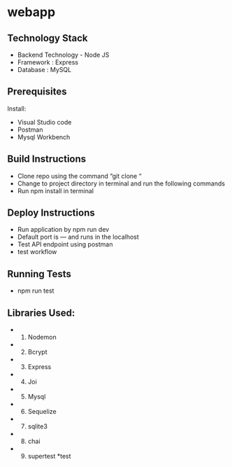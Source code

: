 # webapp
## Technology Stack

* Backend Technology - Node JS
* Framework : Express
* Database : MySQL

## Prerequisites 

Install:
* Visual Studio code
* Postman
* Mysql Workbench

## Build Instructions

* Clone repo using the command “git clone “
* Change to project directory in terminal and run the following commands
* Run npm install in terminal 

## Deploy Instructions

* Run application by npm run dev
* Default port is — and runs in the localhost
* Test API endpoint using postman 
* test workflow
## Running Tests
* npm run test

## Libraries Used:

* 1. Nodemon
* 2. Bcrypt 
* 3. Express
* 4. Joi
* 5. Mysql
* 6. Sequelize
* 7. sqlite3
* 8. chai
* 9. supertest
*test


